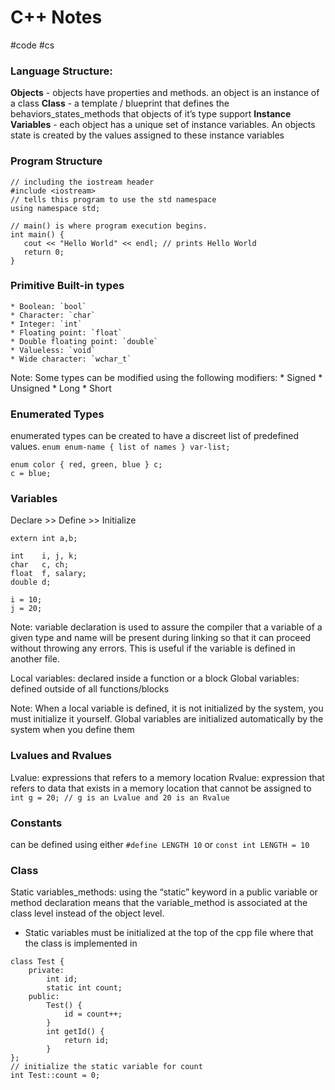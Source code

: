 # C++ Notes
#code #cs

### Language Structure:
**Objects** - objects have properties and methods. an object is an instance of a class
**Class** - a template / blueprint that defines the behaviors_states_methods that objects of it’s type support
**Instance Variables** - each object has a unique set of instance variables. An objects state is created by the values assigned to these instance variables

### Program Structure
```
// including the iostream header
#include <iostream> 
// tells this program to use the std namespace
using namespace std; 

// main() is where program execution begins.
int main() {
   cout << "Hello World" << endl; // prints Hello World
   return 0;
}
```


### Primitive Built-in types
	* Boolean: `bool`
	* Character: `char`
	* Integer: `int`
	* Floating point: `float`
	* Double floating point: `double`
	* Valueless: `void`
	* Wide character: `wchar_t`
Note: Some types can be modified using the following modifiers:
	* Signed
	* Unsigned
	* Long
	* Short

### Enumerated Types
enumerated types can be created to have a discreet list of predefined values. 
`enum enum-name { list of names } var-list; `
```
enum color { red, green, blue } c;
c = blue;
```

### Variables
Declare >> Define >> Initialize
``` variable declaration
extern int a,b;
```
``` variables definition
int    i, j, k;
char   c, ch;
float  f, salary;
double d;
```
``` variable initialization
i = 10;
j = 20;
```
Note: variable declaration is used to assure the compiler that a variable of a given type and name will be present during linking so that it can proceed without throwing any errors. This is useful if the variable is defined in another file.

Local variables: declared inside a function or a block
Global variables: defined outside of all functions/blocks

Note: When a local variable is defined, it is not initialized by the system, you must initialize it yourself. Global variables are initialized automatically by the system when you define them

### Lvalues and Rvalues
Lvalue: expressions that refers to a memory location
Rvalue: expression that refers to data that exists in a memory location that cannot be assigned to
`int g = 20; // g is an Lvalue and 20 is an Rvalue`

### Constants 
can be defined using either
 `#define LENGTH 10` 
or
 `const int LENGTH = 10`

### Class
Static variables_methods: using the “static” keyword in a public variable or method declaration means that the variable_method is associated at the class level instead of the object level.
* Static variables must be initialized at the top of the cpp file where that the class is implemented in
```
class Test {
	private:
		int id;
		static int count;
	public:
		Test() {
			id = count++;
		}
		int getId() {
			return id;
		}
};
// initialize the static variable for count
int Test::count = 0;
```

 